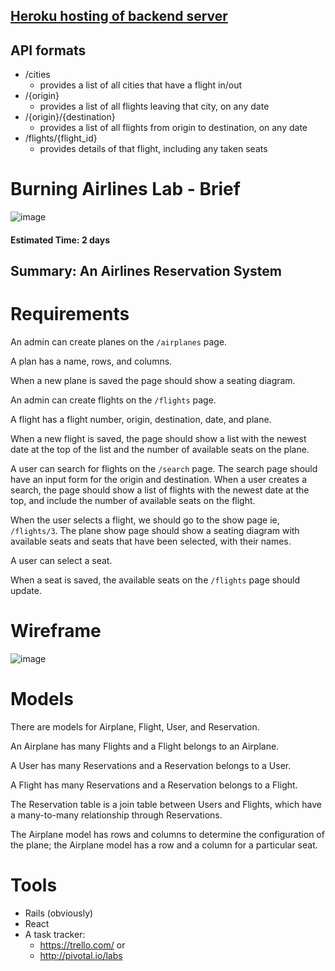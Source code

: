 
## [Heroku hosting of backend server](https://aleks-chris-burning-server.herokuapp.com/)

## API formats
- /cities
  - provides a list of all cities that have a flight in/out 
- /{origin}
  - provides a list of all flights leaving that city, on any date
- /{origin}/{destination}
  - provides a list of all flights from origin to destination, on any date
- /flights/{flight_id}
  - provides details of that flight, including any taken seats


# Burning Airlines Lab - Brief
![image](https://pbs.twimg.com/media/COeYbe1WUAABHQ1.jpg)


#### Estimated Time: 2 days

## Summary: An Airlines Reservation System

# Requirements

An admin can create planes on the `/airplanes` page.

A plan has a name, rows, and columns.

When a new plane is saved the page should show a seating diagram.

An admin can create flights on the `/flights` page.

A flight has a flight number, origin, destination, date, and plane.

When a new flight is saved, the page should show a list with the newest date at the top of the list and the number of available seats on the plane.

A user can search for flights on the `/search` page.
The search page should have an input form for the origin and destination.
When a user creates a search, the page should show a list of flights with the newest date at the top, and include the number of available seats on the flight.

When the user selects a flight, we should go to the show page ie, `/flights/3`.
The plane show page should show a seating diagram with available seats and seats that have been selected, with their names.

A user can select a seat.

When a seat is saved, the available seats on the `/flights` page should update.

# Wireframe
![image](http://i.imgur.com/Xa2DNrr.png)

# Models
There are models for Airplane, Flight, User, and Reservation.

An Airplane has many Flights and a Flight belongs to an Airplane.

A User has many Reservations and a Reservation belongs to a User.

A Flight has many Reservations and a Reservation belongs to a Flight.

The Reservation table is a join table between Users and Flights, which have a many-to-many relationship through Reservations.

The Airplane model has rows and columns to determine the configuration of the plane; the Airplane model has a row and a column for a particular seat.

# Tools
- Rails (obviously)
- React
- A task tracker:
  - https://trello.com/ or
  - http://pivotal.io/labs